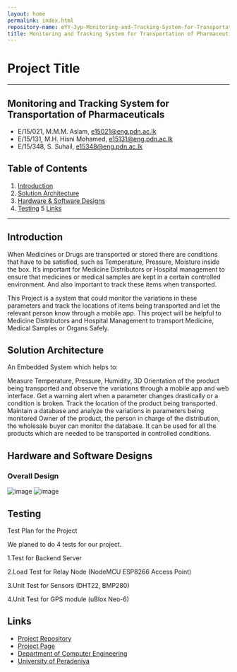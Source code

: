 ```yaml
---
layout: home
permalink: index.html
repository-name: eYY-3yp-Monitoring-and-Tracking-System-for-Transportation-of-Pharmaceuticals
title: Monitoring and Tracking System for Transportation of Pharmaceuticals
---
```


# Project Title

---

## Monitoring and Tracking System for Transportation of Pharmaceuticals
-  E/15/021, M.M.M. Aslam, [e15021@eng.pdn.ac.lk](mailto:e15021@eng.pdn.ac.lk)
-  E/15/131, M.H. Hisni Mohamed, [e15131@eng.pdn.ac.lk](mailto:e15131@eng.pdn.ac.lk)
-  E/15/348, S. Suhail, [e15348@eng.pdn.ac.lk](mailto:e15348@eng.pdn.ac.lk)

## Table of Contents
1. [Introduction](#introduction)
2. [Solution Architecture](#solution-architecture )
3. [Hardware & Software Designs](#hardware-and-software-designs)
4. [Testing](#testing)
5 [Links](#links)

---

## Introduction

When Medicines or Drugs are transported or stored there are conditions that have to be satisfied, such as Temperature, Pressure, Moisture inside the box. It’s important for Medicine Distributors or Hospital management to ensure that medicines or medical samples are kept in a certain controlled environment. And also important to track these items when transported.

This Project is a system that could monitor the variations in these parameters and track the locations of items being transported and let the relevant person know through a mobile app. This project will be helpful to Medicine Distributors and Hospital Management to transport Medicine, Medical Samples or Organs Safely.


## Solution Architecture

An Embedded System which helps to:

Measure Temperature, Pressure, Humidity, 3D Orientation of the product being transported and observe the variations through a mobile app and web interface.
Get a warning alert when a parameter changes drastically or a condition is broken.
Track the location of the product being transported.
Maintain a database and analyze the variations in parameters being monitored
Owner of the product, the person in charge of the distribution, the wholesale buyer can monitor the database.
It can be used for all the products which are needed to be transported in controlled conditions.

## Hardware and Software Designs
### Overall Design
![image](https://user-images.githubusercontent.com/73756777/119254727-a2e0c600-bbd5-11eb-894f-045d7a131fde.png)
![image](https://user-images.githubusercontent.com/73756777/119254752-d15ea100-bbd5-11eb-8396-7d263c64faae.png)




## Testing
Test Plan for the Project

We planed to do 4 tests for our project.

1.Test for Backend Server
 
2.Load Test for Relay Node (NodeMCU ESP8266 Access Point)

3.Unit Test for Sensors (DHT22, BMP280)

4.Unit Test for GPS module (uBlox Neo-6)

## Links  
- <a href = "https://github.com/cepdnaclk/e15-3yp-Monitoring-and-Tracking-System-for-Transportation-of-Pharmaceuticals" target = "_blank"> Project Repository </a>
- <a href = "https://cepdnaclk.github.io/e15-3yp-Monitoring-and-Tracking-System-for-Transportation-of-Pharmaceuticals/" target = "_blank">Project Page</a>
- <a href = "http://www.ce.pdn.ac.lk/" target = "_blank">Department of Computer Engineering</a>
- <a href = "https://eng.pdn.ac.lk/" target = "_blank">University of Peradeniya</a>



[//]: # (Please refer this to learn more about Markdown syntax)
[//]: # (https://github.com/adam-p/markdown-here/wiki/Markdown-Cheatsheet)
